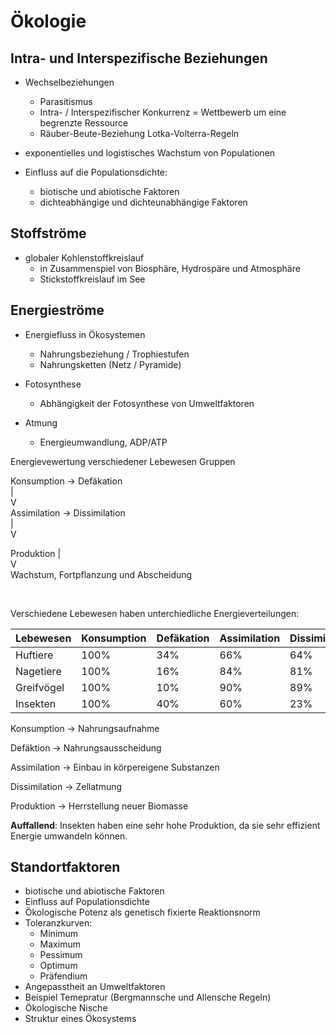 # Ökologie


## Intra- und Interspezifische Beziehungen

* Wechselbeziehungen
    * Parasitismus
    * Intra- / Interspezifischer Konkurrenz 
        = Wettbewerb um eine begrenzte Ressource
    * Räuber-Beute-Beziehung
        Lotka-Volterra-Regeln

* exponentielles und logistisches Wachstum von Populationen

* Einfluss auf die Populationsdichte:
    * biotische und abiotische Faktoren
    * dichteabhängige und dichteunabhängige Faktoren


## Stoffströme

* globaler Kohlenstoffkreislauf
    * in Zusammenspiel von Biosphäre, Hydrospäre und Atmosphäre
    * Stickstoffkreislauf im See


## Energieströme

* Energiefluss in Ökosystemen
    * Nahrungsbeziehung / Trophiestufen
    * Nahrungsketten (Netz / Pyramide)

* Fotosynthese
    * Abhängigkeit der Fotosynthese von Umweltfaktoren

* Atmung
    * Energieumwandlung, ADP/ATP


Energievewertung verschiedener Lebewesen Gruppen

Konsumption -> Defäkation<br>
    | <br>
    V<br>
Assimilation -> Dissimilation<br>
    |<br>
    V<br>

Produktion
    |<br>
    V<br>
Wachstum, Fortpflanzung und Abscheidung

<br>

Verschiedene Lebewesen haben unterchiedliche Energieverteilungen:

| Lebewesen | Konsumption | Defäkation | Assimilation | Dissimilation | Produktion |
|-----------|-------------|------------|--------------|---------------|------------|
|Huftiere   | 100%        | 34%        | 66%          | 64%           | 2%         |
|Nagetiere | 100% | 16% | 84% |81% | 3% |
|Greifvögel | 100% | 10% | 90% | 89% | 1% |
|Insekten | 100% | 40% | 60% | 23% | 37% |

Konsumption -> Nahrungsaufnahme

Defäktion -> Nahrungsausscheidung

Assimilation -> Einbau in körpereigene Substanzen

Dissimilation -> Zellatmung

Produktion -> Herrstellung neuer Biomasse

**Auffallend**: Insekten haben eine sehr hohe Produktion, da sie sehr effizient Energie umwandeln können.


## Standortfaktoren

* biotische und abiotische Faktoren
* Einfluss auf Populationsdichte
* Ökologische Potenz als genetisch fixierte Reaktionsnorm
* Toleranzkurven:
    * Minimum
    * Maximum
    * Pessimum
    * Optimum
    * Präfendium
* Angepasstheit an Umweltfaktoren
* Beispiel Temepratur (Bergmannsche und Allensche Regeln)
* Ökologische Nische
* Struktur eines Ökosystems

